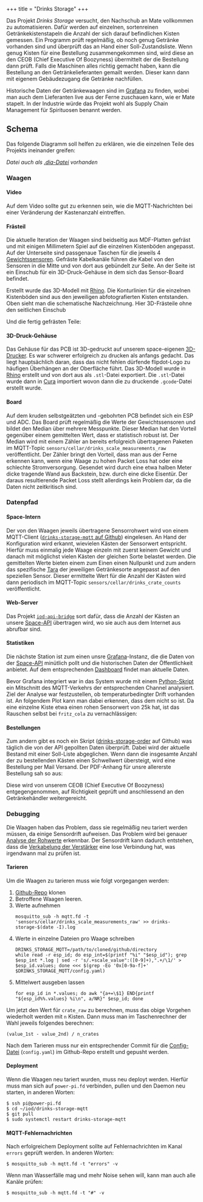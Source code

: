 +++
title = "Drinks Storage"
+++

Das Projekt *Drinks Storage* versucht, den Nachschub an Mate vollkommen
zu automatisieren. Dafür werden auf einzelnen, sortenreinen
Getränkekistenstapeln die Anzahl der sich darauf befindlichen Kisten
gemessen. Ein Programm prüft regelmäßig, ob noch genug Getränke
vorhanden sind und überprüft das an Hand einer Soll-Zustandsliste. Wenn
genug Kisten für eine Bestellung zusammengekommen sind, wird diese an
den CEOB (Chief Executive Of Boozyness) übermittelt der die Bestellung
dann prüft. Falls die Maschinen alles richtig gemacht haben, kann die
Bestellung an den Getränkelieferanten gemailt werden. Dieser kann dann
mit eigenem Gebäudezugang die Getränke nachfüllen.

Historische Daten der Getränkewaagen sind im
[Grafana](Grafana) zu finden, wobei man auch dem Lieferanten
live aus der Ferne zuschauen kann, wie er Mate stapelt. In der Industrie
würde das Projekt wohl als Supply Chain Management für Spirituosen
benannt werden.

## Schema

Das folgende Diagramm soll helfen zu erklären, wie die einzelnen Teile
des Projekts ineinander greifen:

<!-- [{{attachment:drinks-storage.png}}](Projekte/Drinks%20Storage?action=AttachFile&do=get&target=drinks-storage.png) -->

*Datei auch als [.dia-Datei](attachment:drinks-storage.dia) vorhanden*

### Waagen

#### Video

<!-- [{{attachment:vimeo-link.png}}](https://vimeo.com/234878854) -->

Auf dem Video sollte gut zu erkennen sein, wie die MQTT-Nachrichten bei
einer Veränderung der Kastenanzahl eintreffen.

#### Frästeil

<!-- {{attachment:kisten-schema.png}} -->

Die aktuelle Iteration der Waagen sind beidseitig aus MDF-Platten
gefräst und mit einigen Millimetern Spiel auf die einzelnen Kistenböden
angepasst. Auf der Unterseite sind passgenaue Taschen für die jeweils 4
[Gewichtssensoren](https://www.aliexpress.com/item/1/32811319141.html).
Gefräste Kabelkanäle führen die Kabel von den Sensoren in die Mitte und
von dort aus gebündelt zur Seite. An der Seite ist ein Einschub für ein
3D-Druck-Gehäuse in dem sich das Sensor-Board befindet.

<!-- {{attachment:magic.gif}} -->

Erstellt wurde das 3D-Modell mit
[Rhino](https://www.rhino3d.com/). Die Konturlinien für die
einzelnen Kistenböden sind aus den jeweiligen abfotografierten Kisten
entstanden. Oben sieht man die schematische Nachzeichnung. Hier
3D-Frästeile ohne den seitlichen Einschub

<!-- {{attachment:aschorle_unten.jpg}} -->

<!-- {{attachment:aschorle_oben.jpg}} -->

Und die fertig gefrästen Teile:

<!-- {{attachment:mio_xxx.jpg}} -->

#### 3D-Druck-Gehäuse

Das Gehäuse für das PCB ist 3D-gedruckt auf unserem space-eigenen
[3D-Drucker](3D-Drucker). Es war schwerer erfolgreich zu
drucken als anfangs gedacht. Das liegt hauptsächlich daran, dass das
nicht fehlen dürfende flipdot-Logo zu häufigen Überhängen an der
Oberfläche führt. Das 3D-Modell wurde in
[Rhino](https://www.rhino3d.com/) erstellt und von dort aus
als `.stl`-Datei exportiert. Die `.stl`-Datei wurde dann in
[Cura](https://ultimaker.com/en/products/ultimaker-cura-software)
importiert wovon dann die zu druckende `.gcode`-Datei erstellt wurde.

<!-- {{attachment:3d_druck_1.jpg}} -->

<!-- {{attachment:einschub.jpg}} -->

#### Board

Auf dem kruden selbstgeätzten und -gebohrten PCB befindet sich ein ESP
und ADC. Das Board prüft regelmäßig die Werte der Gewichtssensoren und
bildet den Median über mehrere Messpunkte. Dieser Median hat den Vorteil
gegenüber einem gemittelten Wert, dass er statistisch robust ist. Der
Median wird mit einem Zähler an bereits erfolgreich übertragenen Paketen
im MQTT-Topic `sensors/cellar/drinks_scale_measurements_raw`
veröffentlicht. Der Zähler bringt den Vorteil, dass man aus der Ferne
erkennen kann, wenn eine Waage zu hohen Packet Loss hat oder eine
schlechte Stromversorgung. Gesendet wird durch eine etwa halben Meter
dicke tragende Wand aus Backstein, bzw. durch eine dicke Eisentür. Der
daraus resultierende Packet Loss stellt allerdings kein Problem dar, da
die Daten nicht zeitkritisch sind.

<!-- {{attachment:lol_breakout.png}} -->

<!-- {{attachment:breakout_haufen.jpg}} -->

### Datenpfad

#### Space-Intern

Der von den Waagen jeweils übertragene Sensorrohwert wird von einem
MQTT-Client ([`drinks-storage-mqtt` auf
Github](https://github.com/flipdot/drinks-storage-mqtt))
eingelesen. An Hand der Konfiguration wird erkannt, wievielen Kästen der
Sensorwert entspricht. Hierfür muss einmalig jede Waage einzeln mit
zuerst keinem Gewicht und danach mit möglichst vielen Kästen der
gleichen Sorte belastet werden. Die gemittelten Werte bieten einem zum
Einen einen Nullpunkt und zum andern das spezifische
[Tara](https://de.wikipedia.org/wiki/Tara_(Gewicht)) der
jeweiligen Getränkesorte angepasst auf den speziellen Sensor. Dieser
ermittelte Wert für die Anzahl der Kästen wird dann periodisch im
MQTT-Topic `sensors/cellar/drinks_crate_counts` veröffentlicht.

<!-- {{attachment:waage_mit_eichstein.jpg}} -->

#### Web-Server

Das Projekt
[`iod-api-bridge`](https://github.com/flipdot/iod-api-bridge)
sort dafür, dass die Anzahl der Kästen an unsere
[Space-API](Space-API) übertragen wird, wo sie auch aus dem
Internet aus abrufbar sind.

#### Statistiken

Die nächste Station ist zum einen unsre
[Grafana](Grafana)-Instanz, die die Daten von der
[Space-API](Space-API) minütlich pollt und die historischen
Daten der Öffentlichkeit anbietet. Auf dem entsprechenden
[Dashboard](https://stats.flipdot.org/dashboard/db/drinks-storage)
findet man aktuelle Daten.

Bevor Grafana integriert war in das System wurde mit einem
[Python-Skript](https://github.com/flipdot/drinks-storage-mqtt/blob/master/plot-raw.py)
ein Mitschnitt des MQTT-Verkehrs der entsprechenden Channel analysiert.
Ziel der Analyse war festzustellen, ob temperaturbedingter Drift
vorhanden ist. An folgendem Plot kann man dabei erkennen, dass dem nicht
so ist. Da eine einzelne Kiste etwa einen rohen Sensorwert von 25k hat,
ist das Rauschen selbst bei `fritz_cola` zu vernachlässigen:

<!-- {{attachment:no_drift.png}} -->

#### Bestellungen

Zum andern gibt es noch ein Skript
([drinks-storage-order](https://github.com/flipdot/drinks-storage-order)
auf Github) was täglich die von der API gepollten Daten überprüft. Dabei
wird der aktuelle Bestand mit einer Soll-Liste abgeglichen. Wenn dann
die insgesamte Anzahl der zu bestellenden Kästen einen Schwellwert
übersteigt, wird eine Bestellung per Mail Versand. Der PDF-Anhang für
unsre allererste Bestellung sah so aus:

<!-- {{attachment:erste-bestellung.png}} -->

Diese wird von unserem CEOB (Chief Executive Of Boozyness)
entgegengenommen, auf Richtigkeit geprüft und anschliessend an den
Getränkehändler weitergereicht.

### Debugging

Die Waagen haben das Problem, dass sie regelmäßig neu tariert werden
müssen, da einige Sensordrift aufweisen. Das Problem wird bei genauer
[Analyse der
Rohwerte](https://stats.flipdot.org/d/000000023/drinks-storage-debug)
erkennbar. Der Sensordrift kann dadurch entstehen, dass die [Verkabelung
der
Verstärker](https://github.com/flipdot/drinks-storage-state#hardware)
eine lose Verbindung hat, was irgendwann mal zu prüfen ist.

#### Tarieren

Um die Waagen zu tarieren muss wie folgt vorgegangen werden:

1. [Github-Repo](https://github.com/flipdot/drinks-storage-mqtt) klonen
2. Betroffene Waagen leeren.
3. Werte aufnehmen
   ```
   mosquitto_sub -h mqtt.fd -t 'sensors/cellar/drinks_scale_measurements_raw' >> drinks-storage-$(date -I).log
   ```
4. Werte in einzelne Dateien pro Waage schreiben
   ```
   DRINKS_STORAGE_MQTT=/path/to/cloned/github/directory
   while read -r esp_id; do esp_int=$(printf "%i" "$esp_id"); grep $esp_int *.log | sed -r 's/.+scale_value":([0-9]+),".+/\1/' > $esp_id.values; done <<< $(grep -Eo '0x[0-9a-f]+' $DRINKS_STORAGE_MQTT/config.yaml)
   ```
5. Mittelwert ausgeben lassen
   ```
   for esp_id in *.values; do awk "{a+=\$1} END{printf "${esp_id%%.values} %i\n", a/NR}" $esp_id; done
   ```

Um jetzt den Wert für `crate_raw` zu berechnen, muss das obige
Vorgehen wiederholt werden mit `n` Kisten. Dann muss man im
Taschenrechner der Wahl jeweils folgendes berechnen:

```
(value_1st - value_2nd) / n_crates
```

Nach dem Tarieren muss nur ein entsprechender Commit für die
[Config-Datei](https://github.com/flipdot/drinks-storage-mqtt/blob/master/config.yaml)
(`config.yaml`) im Github-Repo erstellt und gepusht werden.

#### Deployment

Wenn die Waagen neu tariert wurden, muss neu deployt werden. Hierfür
muss man sich auf `power-pi.fd` verbinden, pullen und den Daemon neu
starten, in anderen Worten:

```
$ ssh pi@power-pi.fd
$ cd ~/iod/drinks-storage-mqtt
$ git pull
$ sudo systemctl restart drinks-storage-mqtt
```

#### MQTT-Fehlernachrichten

Nach erfolgreichem Deployment sollte auf Fehlernachrichten im Kanal
`errors` geprüft werden. In anderen Worten:

```
$ mosquitto_sub -h mqtt.fd -t "errors" -v
```

Wenn man Wasserfälle mag und mehr Noise sehen will, kann man auch alle
Kanäle prüfen:

```
$ mosquitto_sub -h mqtt.fd -t "#" -v
```
